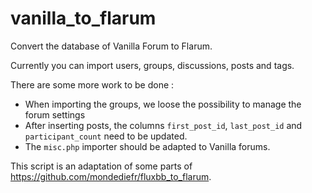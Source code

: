 # vanilla_to_flarum
Convert the database of Vanilla Forum to Flarum.

Currently you can import users, groups, discussions, posts and tags.

There are some more work to be done :

- When importing the groups, we loose the possibility to manage the forum settings
- After inserting posts, the columns `first_post_id`, `last_post_id` and `participant_count` need to be updated.
- The `misc.php` importer should be adapted to Vanilla forums.

This script is an adaptation of some parts of https://github.com/mondediefr/fluxbb_to_flarum.
